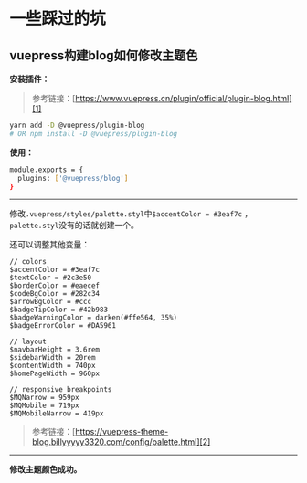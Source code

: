 # 一些踩过的坑

## vuepress构建blog如何修改主题色

__安装插件：__

>参考链接：[https://www.vuepress.cn/plugin/official/plugin-blog.html][1]

```sh
yarn add -D @vuepress/plugin-blog
# OR npm install -D @vuepress/plugin-blog
```

__使用：__

```sh
module.exports = {
  plugins: ['@vuepress/blog']
}
```

***

修改`.vuepress/styles/palette.styl`中`$accentColor = #3eaf7c` ，`palette.styl`没有的话就创建一个。

还可以调整其他变量：

``` stylus
// colors
$accentColor = #3eaf7c
$textColor = #2c3e50
$borderColor = #eaecef
$codeBgColor = #282c34
$arrowBgColor = #ccc
$badgeTipColor = #42b983
$badgeWarningColor = darken(#ffe564, 35%)
$badgeErrorColor = #DA5961

// layout
$navbarHeight = 3.6rem
$sidebarWidth = 20rem
$contentWidth = 740px
$homePageWidth = 960px

// responsive breakpoints
$MQNarrow = 959px
$MQMobile = 719px
$MQMobileNarrow = 419px

```

>参考链接：[https://vuepress-theme-blog.billyyyyy3320.com/config/palette.html][2]
***


__修改主题颜色成功。__

[1]:https://www.vuepress.cn/plugin/official/plugin-blog.html
[2]:https://vuepress-theme-blog.billyyyyy3320.com/config/palette.html